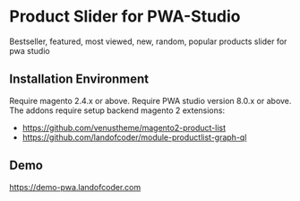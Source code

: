 # Product Slider for PWA-Studio

Bestseller, featured, most viewed, new, random, popular products slider for pwa studio

## Installation Environment
Require magento 2.4.x or above.
Require PWA studio version 8.0.x or above.
The addons require setup backend magento 2 extensions:
- https://github.com/venustheme/magento2-product-list
- https://github.com/landofcoder/module-productlist-graph-ql

## Demo
https://demo-pwa.landofcoder.com